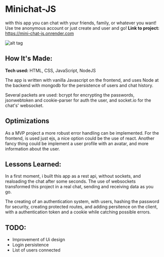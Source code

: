 # Minichat-JS

with this app you can chat with your friends, family, or whatever you want! Use tne anonymous account or just create and user and go!
**Link to project:** https://mini-chat-js.onrender.com

![alt tag](http://placecorgi.com/1200/650)

## How It's Made:

**Tech used:** HTML, CSS, JavaScript, NodeJS

The app is written with vanilla Javascript on the frontend, and uses Node at the backend with mongodb for the persistence of users and chat history.

Several packets are used:
bcrypt for encrypting the passwords, jsonwebtoken and cookie-parser for auth the user, and socket.io for the chat's' websocket.

## Optimizations

As a MVP project a more robust error handling can be implemented.
For the frontend, is used just ejs, a nice option could be the use of react.
Another fancy thing could be implement a user profile with an avatar, and more information about the user.

## Lessons Learned:

In a first moment, i built this app as a rest api, without sockets, and realoading the chat after some seconds. The use of websockets transformed this project in a real chat, sending and receiving data as you go.

The creating of an authentication system, with users, hashing the password for security, creating protected routes, and adding persitence on the client, with a authentication token and a cookie while catching possible errors.

## TODO:

- Improvement of Ui design
- Login persistence
- List of users connected
